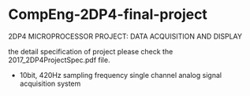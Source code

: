 # CompEng-2DP4-final-project
2DP4 MICROPROCESSOR PROJECT: DATA ACQUISITION AND DISPLAY

the detail specification of project please check the 2017_2DP4ProjectSpec.pdf file.

* 10bit, 420Hz sampling frequency single channel analog signal acquisition system
